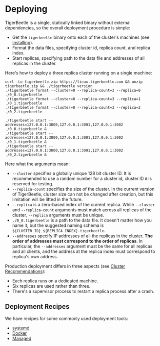 # Deploying

TigerBeetle is a single, statically linked binary without external dependencies, so the overall
deployment procedure is simple:

- Get the `tigerbeetle` binary onto each of the cluster's machines (see
  [Installing](../installing.md)).
- Format the data files, specifying cluster id, replica count, and replica index.
- Start replicas, specifying path to the data file and addresses of all replicas in the cluster.

Here's how to deploy a three replica cluster running on a single machine:

```console
curl -Lo tigerbeetle.zip https://linux.tigerbeetle.com && unzip tigerbeetle.zip && ./tigerbeetle version
./tigerbeetle format --cluster=0 --replica-count=3 --replica=0 ./0_0.tigerbeetle
./tigerbeetle format --cluster=0 --replica-count=3 --replica=1 ./0_1.tigerbeetle
./tigerbeetle format --cluster=0 --replica-count=3 --replica=2 ./0_2.tigerbeetle

./tigerbeetle start --addresses=127.0.0.1:3000,127.0.0.1:3001,127.0.0.1:3002 ./0_0.tigerbeetle &
./tigerbeetle start --addresses=127.0.0.1:3000,127.0.0.1:3001,127.0.0.1:3002 ./0_1.tigerbeetle &
./tigerbeetle start --addresses=127.0.0.1:3000,127.0.0.1:3001,127.0.0.1:3002 ./0_2.tigerbeetle &
```

Here what the arguments mean:

* `--cluster` specifies a globally unique 128 bit cluster ID. It is recommended to use a random
  number for a cluster id, cluster ID `0` is reserved for testing.
* `--replica-count` specifies the size of the cluster. In the current version of TigerBeetle,
  cluster size can not be changed after creation, but this limitation will be lifted in the future.
* `--replica` is a zero-based index of the current replica. While `--cluster` and `--replica-count`
  arguments must match across all replicas of the cluster, `--replica` arguments must be unique.
* `./0_0.tigerbeetle` is a path to the data file. It doesn't matter how you name it, but the
  suggested naming schema is `${CLUSTER_ID}_${REPLICA_INDEX}.tigerbeetle`.
* `--addresses` specify IP addresses of all the replicas in the cluster. **The order of addresses
  must correspond to the order of replicas**. In particular,  the `--addresses` argument must be the
  same for all replicas and all clients, and the address at the replica index must correspond to
  replica's own address. 

Production deployment differs in three aspects (see [Cluster Recommendations](../cluster.md)):

- Each replica runs on a dedicated machine.
- Six replicas are used rather than three.
- There's a supervisor process to restart a replica process after a crash.

## Deployment Recipes

We have recipes for some commonly used deployment tools:

- [systemd](./systemd.md)
- [Docker](./docker.md)
- [Managed](./managed-service.md)
